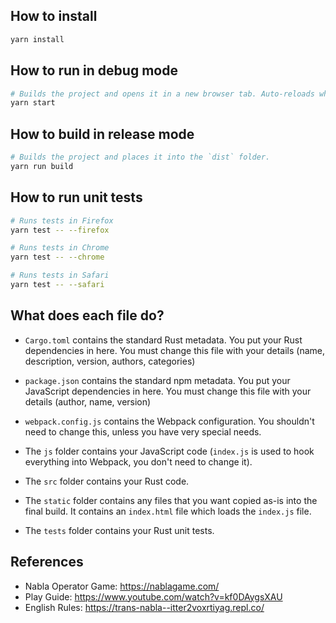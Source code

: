 ## How to install

```sh
yarn install
```

## How to run in debug mode

```sh
# Builds the project and opens it in a new browser tab. Auto-reloads when the project changes.
yarn start
```

## How to build in release mode

```sh
# Builds the project and places it into the `dist` folder.
yarn run build
```

## How to run unit tests

```sh
# Runs tests in Firefox
yarn test -- --firefox

# Runs tests in Chrome
yarn test -- --chrome

# Runs tests in Safari
yarn test -- --safari
```

## What does each file do?

- `Cargo.toml` contains the standard Rust metadata. You put your Rust dependencies in here. You must change this file with your details (name, description, version, authors, categories)
- `package.json` contains the standard npm metadata. You put your JavaScript dependencies in here. You must change this file with your details (author, name, version)
- `webpack.config.js` contains the Webpack configuration. You shouldn't need to change this, unless you have very special needs.

- The `js` folder contains your JavaScript code (`index.js` is used to hook everything into Webpack, you don't need to change it).
- The `src` folder contains your Rust code.
- The `static` folder contains any files that you want copied as-is into the final build. It contains an `index.html` file which loads the `index.js` file.
- The `tests` folder contains your Rust unit tests.

## References

- Nabla Operator Game: https://nablagame.com/
- Play Guide: https://www.youtube.com/watch?v=kf0DAygsXAU
- English Rules: https://trans-nabla--itter2voxrtiyag.repl.co/
